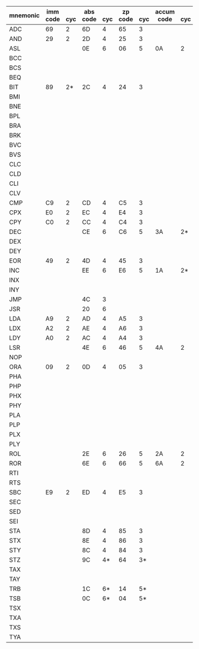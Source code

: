 mnemonic|imm<br />code|<br />cyc|abs<br />code|<br />cyc|zp<br />code|<br />cyc|accum<br />code|<br />cyc|impl<br />code|<br />cyc|(zp,x)<br />code|<br />cyc|(zp),y<br />code|<br />cyc|zp,x<br />code|<br />cyc|zp,y<br />code|<br />cyc|abs,x<br />code|<br />cyc|abs,y<br />code|<br />cyc|rel<br />code|<br />cyc|(abs)<br />code|<br />cyc|abs(ind,x)<br />code|<br />cyc|(zp)<br />code|<br />cyc
---|---|---|---|---|---|---|---|---|---|---|---|---|---|---|---|---|---|---|---|---|---|---|---|---|---|---|---|---|---|---
ADC|69 |2|6D |4|65 |3|||||61 |6|71 |5|75 |4|||7D |4|79 |4|||||||72 |5*
AND|29 |2|2D |4|25 |3|||||21 |6|31 |5|35 |4|||3D |4|39 |4|||||||32 |5*
ASL|||0E |6|06 |5|0A |2|||||||16 |6|||1E |6||||||||||
BCC|||||||||||||||||||||||90 |2||||||
BCS|||||||||||||||||||||||B0 |2||||||
BEQ|||||||||||||||||||||||F0 |2||||||
BIT|89 |2*|2C |4|24 |3|||||||||34 |4*|||3C |4*||||||||||
BMI|||||||||||||||||||||||30 |2||||||
BNE|||||||||||||||||||||||D0 |2||||||
BPL|||||||||||||||||||||||10 |2||||||
BRA|||||||||||||||||||||||80 |2*||||||
BRK|||||||||00 |7||||||||||||||||||||
BVC|||||||||||||||||||||||50 |2||||||
BVS|||||||||||||||||||||||70 |2||||||
CLC|||||||||18 |2||||||||||||||||||||
CLD|||||||||D8 |2||||||||||||||||||||
CLI|||||||||58 |2||||||||||||||||||||
CLV|||||||||B8 |2||||||||||||||||||||
CMP|C9 |2|CD |4|C5 |3|||||C1 |6|D1 |5|D5 |4|||DD |4|D9 |4|||||||D2 |5*
CPX|E0 |2|EC |4|E4 |3||||||||||||||||||||||||
CPY|C0 |2|CC |4|C4 |3||||||||||||||||||||||||
DEC|||CE |6|C6 |5|3A |2*|||||||D6 |6|||DE |6||||||||||
DEX|||||||||CA |2||||||||||||||||||||
DEY|||||||||88 |2||||||||||||||||||||
EOR|49 |2|4D |4|45 |3|||||41 |6|51 |5|55 |4|||5D |4|59 |4|||||||52 |5*
INC|||EE |6|E6 |5|1A |2*|||||||F6 |6|||FE |6||||||||||
INX|||||||||E8 |2||||||||||||||||||||
INY|||||||||C8 |2||||||||||||||||||||
JMP|||4C |3|||||||||||||||||||||6C |6|7C |6*||
JSR|||20 |6||||||||||||||||||||||||||
LDA|A9 |2|AD |4|A5 |3|||||A1 |6|B1 |5|B5 |4|||8D |4|B9 |4|||||||B2 |5*
LDX|A2 |2|AE |4|A6 |3|||||||||||B6 |4|||BE |4||||||||
LDY|A0 |2|AC |4|A4 |3|||||||||B4 |4|||BC |4||||||||||
LSR|||4E |6|46 |5|4A |2|||||||56 |6|||5E |6||||||||||
NOP|||||||||EA |2||||||||||||||||||||
ORA|09 |2|0D |4|05 |3|||||01 |6|11 |5|15 |4|||1D |4|19 |4|||||||12 |5*
PHA|||||||||48 |3||||||||||||||||||||
PHP|||||||||08 |3||||||||||||||||||||
PHX|||||||||DA |3*||||||||||||||||||||
PHY|||||||||5A |3*||||||||||||||||||||
PLA|||||||||68 |4||||||||||||||||||||
PLP|||||||||28 |4||||||||||||||||||||
PLX|||||||||FA |4*||||||||||||||||||||
PLY|||||||||7A |4*||||||||||||||||||||
ROL|||2E |6|26 |5|2A |2|||||||36 |6|||3E |6||||||||||
ROR|||6E |6|66 |5|6A |2|||||||76 |6|||7E |6||||||||||
RTI|||||||||40 |6||||||||||||||||||||
RTS|||||||||60 |6||||||||||||||||||||
SBC|E9 |2|ED |4|E5 |3|||||E1 |6|F1 |5|F5 |4|||FD |4|F9 |4|||||||F2 |5*
SEC|||||||||38 |2||||||||||||||||||||
SED|||||||||F8 |2||||||||||||||||||||
SEI|||||||||78 |2||||||||||||||||||||
STA|||8D |4|85 |3|||||81 |6|91 |6|95 |4|||9D |5|99 |5|||||||92 |5*
STX|||8E |4|86 |3|||||||||||96 |4||||||||||||
STY|||8C |4|84 |3|||||||||94 |4||||||||||||||
STZ|||9C |4*|64 |3*|||||||||74 |4*|||9E |5*||||||||||
TAX|||||||||AA |2||||||||||||||||||||
TAY|||||||||A8 |2||||||||||||||||||||
TRB|||1C |6*|14 |5*||||||||||||||||||||||||
TSB|||0C |6*|04 |5*||||||||||||||||||||||||
TSX|||||||||BA |2||||||||||||||||||||
TXA|||||||||8A |2||||||||||||||||||||
TXS|||||||||9A |2||||||||||||||||||||
TYA|||||||||98 |2||||||||||||||||||||
